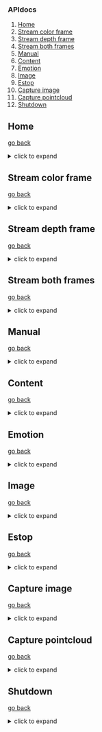 ### APIdocs

1. [Home](#Home)
2. [Stream color frame](#Stream-color-frame)
3. [Stream depth frame](#Stream-depth-frame)
4. [Stream both frames](#Stream-both-frames)
5. [Manual](#Manual)
6. [Content](#Content)
7. [Emotion](#Emotion)
8. [Image](#Image)
9. [Estop](#Estop)
10. [Capture image](#Capture-image)
11. [Capture pointcloud](#Capture-pointcloud)
12. [Shutdown](#Shutdown)

## Home
[go back](#APIdocs)
<details><summary>click to expand</summary>
<p>

  Home page
* **URL:** `/`
* **Method:** `GET`
*  **URL Params:**
   **Required:**`None`
   **Optional:**`None`
* **Query Params:**`None`
* **Success Response:**
  * **Code:** 200 <br />
    **Content:** `home.html`
* **Error Response:**
  * **Code:** `None` <br />
    **Content:** `None`
* **Sample Call:**
* **Notes:**
  Check server is alive or not.
</p>
</details>

## Stream color frame
[go back](#APIdocs)
<details><summary>click to expand</summary>
<p>

  Response color frame from depth camera
* **URL:** `/color`
* **Method:** `GET`
*  **URL Params:**
   **Required:**`None`
   **Optional:**`None`
* **Query Params:**`None`
* **Success Response:**
  * **Code:** `None` <br />
    **Content:** streaming color frame
* **Error Response:**
  * **Code:** `None` <br />
    **Content:** `None`
* **Sample Call:**
* **Notes:**
  Get color frame of depth camera real-time
</p>
</details>

## Stream depth frame
[go back](#APIdocs)
<details><summary>click to expand</summary>
<p>

  Response depth frame from depth camera
* **URL:** `/depth`
* **Method:** `GET`
*  **URL Params:**
   **Required:**`None`
   **Optional:**`None`
* **Query Params:**`None`
* **Success Response:**
  * **Code:** `None` <br />
    **Content:** streaming depth frame
* **Error Response:**
  * **Code:** `None` <br />
    **Content:** `None`
* **Sample Call:**
* **Notes:**
  Get depth frame of depth camera real-time
</p>
</details>

## Stream both frames
[go back](#APIdocs)
<details><summary>click to expand</summary>
<p>

  Response depth frame and color frame stack together
* **URL:** `/both`
* **Method:** `GET`
*  **URL Params:**
   **Required:**`None`
   **Optional:**`None`
* **Query Params:**`None`
* **Success Response:**
  * **Code:** `None` <br />
    **Content:** depth frame and color frame of depth camera
* **Error Response:**
  * **Code:** `None` <br />
    **Content:** `None`
* **Sample Call:**
* **Notes:**
  Get depth frame and color frame of depth camera real-time
</p>
</details>

## Manual
[go back](#APIdocs)
<details><summary>click to expand</summary>
<p>

  Return a GUI as manual panel for controlling
* **URL:** `/manual`
------
* **Method:** `GET`
*  **URL Params:**
   **Required:**`None`
   **Optional:**`None`
* **Query Params:**`None`
* **Success Response:**
  * **Code:** 200 <br />
    **Content:** `manual.html`
* **Error Response:**
  * **Code:** `None` <br />
    **Content:** `None`
* **Sample Call:**
* **Notes:**
  `estop` value in database will be readed and update in `manual.html` template as by `jinja2`
------
* **Method:** `POST`
*  **URL Params:**
   **Required:**`None`
   **Optional:**`None`
* **Query Params:**`None`
* **Web Form:**
```
<form action = "{{ url_for('manual') }}" method = 'POST'>
  <input type = 'hidden' name = 'command' id = 'command'  value = [your-command]>
  <button class="btn btn-primary">&#8593;</button>
</form>
```
* **Success Response:**
  * **Code:** 301 <br />
    **Content:** Redirect to `manual.html`
* **Error Response:**
  * **Code:** 401 <br />
    **Content:** 401,Command Not Found
* **Sample Call:**
* **Notes:**
  `estop` value in database will be readed and update in `manual.html` template as by `jinja2`
</p>
</details>

## Content
[go back](#APIdocs)
<details><summary>click to expand</summary>
<p>

  Update content in database
* **URL:** `/content`
* **Method:** `POST`
*  **URL Params:**
   **Required:**`None`
   **Optional:**`None`
* **Query Params:**`None`
* **Web Form:**
```
 <form action = "{{ url_for('content') }}" method = 'POST'>
  <input class="form-control form-control-lg" type="text" placeholder = "What you wanna say?" name = "content">
  <small class="form-text text-muted">.</small>     
  <button type="submit" class="btn btn-primary mb-2">say it!</button>
</form> 
```
* **Success Response:**
  * **Code:** 200 <br />
    **Content:** Render `manual.html` template
* **Error Response:**
  * **Code:** `None` <br />
    **Content:** `None`
* **Sample Call:**
* **Notes:**
  `estop` value in database will be readed and update in `manual.html` template as by `jinja2`
</p>
</details>

## Emotion
[go back](#APIdocs)
<details><summary>click to expand</summary>
<p>

  Update Emotiton in database
* **URL:** `/emotion`
* **Method:** `POST`
*  **URL Params:**
   **Required:**`None`
   **Optional:**`None`
* **Query Params:**`None`
* **Web Form:**
```
<form action = "{{ url_for('emotion') }}" method = 'POST'>
  <input type = 'hidden' name = 'emotion' value = '[your-emotion]'>
  <button type="submit" class="btn btn-secondary" style="font-size:50px">&#128564;</button>
</form>
```
* **Success Response:**
  * **Code:** 200 <br />
    **Content:** Render `manual.html` template
* **Error Response:**
  * **Code:** `None` <br />
    **Content:** `None`
* **Sample Call:**
* **Notes:**
  `estop` value in database will be readed and update in `manual.html` template as by `jinja2`,emotion display a .gif
</p>
</details>

## Image
[go back](#APIdocs)
<details><summary>click to expand</summary>
<p>

  Update Image in database
* **URL:** `/image`
* **Method:** `POST`
*  **URL Params:**
   **Required:**`None`
   **Optional:**`None`
* **Query Params:**`None`
* **Web Form:**
```
<form action = "{{ url_for('image') }}" method = 'POST'>
  <input type = 'hidden' name = 'image' value = 'straightface'>
  <button type="submit" class="btn btn-secondary" style="font-size:50px">&#128528;</button>
</form>
```
* **Success Response:**
  * **Code:** 200 <br />
    **Content:** Render `manual.html` template
* **Error Response:**
  * **Code:** `None` <br />
    **Content:** `None`
* **Sample Call:**
* **Notes:**
  `estop` value in database will be readed and update in `manual.html` template as by `jinja2`, image display a .png or .jpg file.
</p>
</details>

## Estop
[go back](#APIdocs)
<details><summary>click to expand</summary>
<p>

  Update estop value in database, if estop=0 update estop=1 else udpate estop=0
* **URL:** `/estop`
* **Method:** `POST`
*  **URL Params:**
   **Required:**`None`
   **Optional:**`None`
* **Query Params:**`None`
* **Web Form:**
```
<form action = "{{ url_for('estop') }}" method = 'POST'>
  <small class="form-text text-muted">.</small>
  <p class = 'text-center'>
      {% if estop == True %}
          <button type="Estop" class="btn btn-danger mb-4">ESTOP</button>
      {% else %}
          <button type="Estop" class="btn btn-primary mb-6">ESTOP</button>
      {% endif %}
  </p>
</form>
```
* **Success Response:**
  * **Code:** 200 <br />
    **Content:** Render `manual.html` template
  * **Code:** 201 <br />
    **Content:** Render `manual.html` template
* **Error Response:**
  * **Code:** `None` <br />
    **Content:** `None`
* **Sample Call:**
* **Notes:**
  Color of estop button will change, blue if estop=0 red if estop=1
</p>
</details>

## Capture image
[go back](#APIdocs)
<details><summary>click to expand</summary>
<p>

  Capture current frame of robot's camera
* **URL:** `/capture_img`
* **Method:** `POST`
*  **URL Params:**
   **Required:**`None`
   **Optional:**`None`
* **Query Params:**`None`
* **Web Form:**
```
<form action = "{{ url_for('capture_img') }}" method = 'POST'>
    <input type = 'hidden' name = 'capture image'>
    <button class="btn btn-primary mb-2">cap img</button>
</form>
```
* **Success Response:**
  * **Code:** 200 <br />
    **Content:** Render `manual.html` template
* **Error Response:**
  * **Code:** `None` <br />
    **Content:** `None`
* **Sample Call:**
* **Notes:**
  `estop` value in database will be readed and update in `manual.html` template as by `jinja2`
</p>
</details>

## Capture pointcloud
[go back](#APIdocs)
<details><summary>click to expand</summary>
<p>

  Capture current pointcloud (depth-frame) of robot's camera
* **URL:** `/capture_pointcloud`
* **Method:** `POST`
*  **URL Params:**
   **Required:**`None`
   **Optional:**`None`
* **Query Params:**`None`
* **Web Form:**
```
<form action = "{{ url_for('capture_pointcloud') }}" method = 'POST'>
  <input type = 'hidden' name = 'capture pointcloud'>
  <button class="btn btn-primary mb-2">cap pointcloud</button>
</form>
```
* **Success Response:**
  * **Code:** 200 <br />
    **Content:** Render `manual.html` template
* **Error Response:**
  * **Code:** `None` <br />
    **Content:** `None`
* **Sample Call:**
* **Notes:**
  `estop` value in database will be readed and update in `manual.html` template as by `jinja2`
</p>
</details>

## Shutdown
[go back](#APIdocs)
<details><summary>click to expand</summary>
<p>

  Shutdown robot's local flask server
* **URL:** `/shutdown`
* **Method:** `POST`
*  **URL Params:**
   **Required:**`None`
   **Optional:**`None`
* **Query Params:**`None`
* **Web Form:**
```
<form action = "{{ url_for('shutdown') }}" method = 'POST'>
  <button class="btn btn-danger mb-2">shutdown server</button>
</form>
```
* **Success Response:**
  * **Code:** 200 <br />
    **Content:** 'Server shutting down'
* **Error Response:**
  * **Code:** `None` <br />
    **Content:** `None`
* **Sample Call:**
* **Notes:** `None`
</p>
</details>
